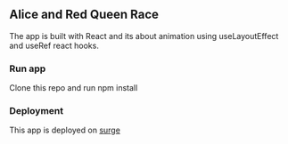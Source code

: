 ## Alice and Red Queen Race 

The app is built with React and its about animation using useLayoutEffect and useRef react hooks.

### Run app

Clone this repo and run npm install

### Deployment

This app is deployed on [surge](https://alice-redqueen-race.surge.sh)
